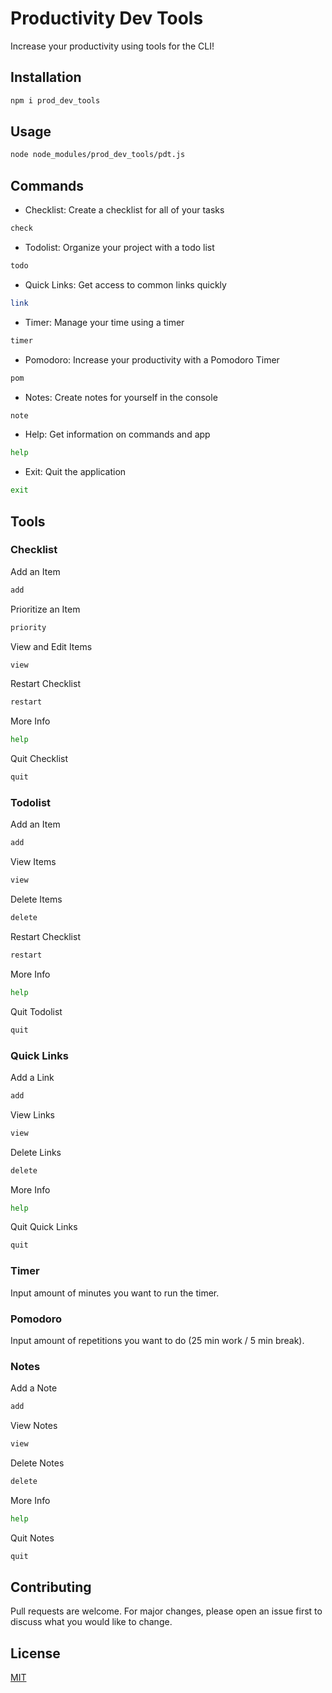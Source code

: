 # Productivity Dev Tools
Increase your productivity using tools for the CLI!

## Installation
```bash
npm i prod_dev_tools
```

## Usage
```bash
node node_modules/prod_dev_tools/pdt.js
```

## Commands
- Checklist: Create a checklist for all of your tasks
```bash
check
```
- Todolist: Organize your project with a todo list
```bash
todo
```
- Quick Links: Get access to common links quickly 
```bash
link
```
- Timer: Manage your time using a timer
```bash
timer
```
- Pomodoro: Increase your productivity with a Pomodoro Timer
```bash
pom
```
- Notes: Create notes for yourself in the console
```bash
note
```

- Help: Get information on commands and app
```bash
help
```

- Exit: Quit the application
```bash
exit
```


## Tools


### Checklist
Add an Item
```bash
add
```

Prioritize an Item
```bash
priority
```

View and Edit Items
```bash
view
```

Restart Checklist
```bash
restart
```

More Info
```bash
help
```

Quit Checklist
```bash
quit
```

### Todolist
Add an Item
```bash
add
```

View Items
```bash
view
```

Delete Items
```bash
delete
```

Restart Checklist
```bash
restart
```

More Info
```bash
help
```

Quit Todolist
```bash
quit
```

### Quick Links
Add a Link
```bash
add
```

View Links
```bash
view
```

Delete Links
```bash
delete
```

More Info
```bash
help
```

Quit Quick Links
```bash
quit
```





### Timer
Input amount of minutes you want to run the timer.

### Pomodoro
Input amount of repetitions you want to do (25 min work / 5 min break).

### Notes
Add a Note
```bash
add
```

View Notes
```bash
view
```

Delete Notes
```bash
delete
```

More Info
```bash
help
```

Quit Notes
```bash
quit
```

## Contributing
Pull requests are welcome. For major changes, please open an issue first to discuss what you would like to change.

## License
[MIT](https://choosealicense.com/licenses/mit/)